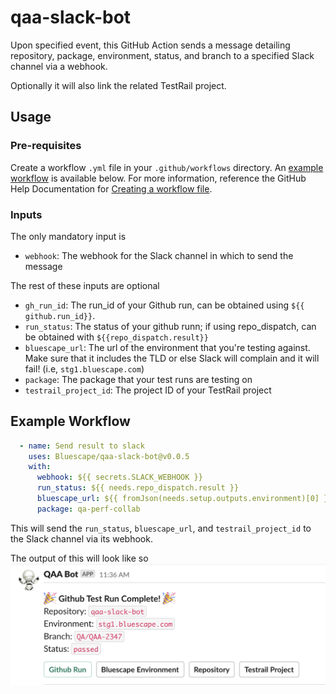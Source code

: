 # qaa-slack-bot
Upon specified event, this GitHub Action sends a message detailing repository, package, environment, status, and branch to a specified Slack channel via a webhook.

Optionally it will also link the related TestRail project. 

## Usage
### Pre-requisites
Create a workflow `.yml` file in your `.github/workflows` directory. An [example workflow](https://github.com/Bluescape/qaa-slack-bot/blob/develop/.github/workflows/qaa_slack_bot.yml) is available below. For more information, reference the GitHub Help Documentation for [Creating a workflow file](https://help.github.com/en/articles/configuring-a-workflow#creating-a-workflow-file).

### Inputs
The only mandatory input is
- `webhook`: The webhook for the Slack channel in which to send the message


The rest of these inputs are optional 
- `gh_run_id`: The run_id of your Github run, can be obtained using `${{ github.run_id}}`. 
- `run_status`: The status of your github runn; if using repo_dispatch, can be obtained with `${{repo_dispatch.result}}`
- `bluescape_url`: The url of the environment that you're testing against. Make sure that it includes the TLD or else Slack will complain and it will fail! (i.e, `stg1.bluescape.com`)
- `package`: The package that your test runs are testing on 
- `testrail_project_id`: The project ID of your TestRail project

## Example Workflow
```yaml
  - name: Send result to slack 
    uses: Bluescape/qaa-slack-bot@v0.0.5
    with: 
      webhook: ${{ secrets.SLACK_WEBHOOK }}
      run_status: ${{ needs.repo_dispatch.result }}
      bluescape_url: ${{ fromJson(needs.setup.outputs.environment)[0] }}
      package: qa-perf-collab 
```
This will send the `run_status`, `bluescape_url`, and `testrail_project_id` to the Slack channel via its webhook. 

The output of this will look like so
![Example image](example_output.png)
